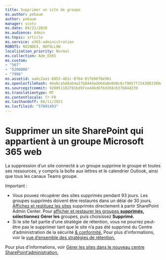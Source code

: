 ```yaml
---
title: Supprimer un site de groupe
ms.author: pebaum
author: pebaum
manager: scotv
ms.date: 04/21/2020
ms.audience: Admin
ms.topic: article
ms.service: o365-administration
ROBOTS: NOINDEX, NOFOLLOW
localization_priority: Normal
ms.collection: Adm_O365
ms.custom:
- "567"
- "5200006"
- "7996"
ms.assetid: aa6c2aa1-6853-461c-8764-01fb96f8e981
ms.openlocfilehash: 44a6ca5d8ab4a27b844dadb6da8e0d8c6cf9657f1543883389eee6e7d743a930
ms.sourcegitcommit: 920051182781bd97ce4d4d6fbd268cb37b84d239
ms.translationtype: MT
ms.contentlocale: fr-FR
ms.lasthandoff: 08/11/2021
ms.locfileid: "57891493"
---
```

# <a name="delete-a-sharepoint-site-that-belongs-to-a-microsoft-365-group"></a>Supprimer un site SharePoint qui appartient à un groupe Microsoft 365 web

La suppression d’un site connecté à un groupe supprime le groupe et toutes ses ressources, y compris la boîte aux lettres et le calendrier Outlook, ainsi que tous les canaux Teams groupe.
  
Important :

- Vous pouvez récupérer des sites supprimés pendant 93 jours. Les groupes supprimés doivent être restaurés dans un délai de 30 jours. [Affichez et restituez les sites](https://admin.microsoft.com/sharepoint?page=recyclebin&modern=true) supprimés directement à partir SharePoint Admin Center. Pour [afficher et restaurer les groupes **supprimés,**](https://admin.microsoft.com/Adminportal/Home?source=applauncher#/deletedgroups) **sélectionnez Gérer les** groupes, puis choisissez **Supprimé.**
- Si le site fait partie d’une stratégie de rétention, vous ne pourrez peut-être pas le supprimer tant que le site n’a pas été supprimé du Centre d’administration de la sécurité [& conformité.](https://protection.office.com/?rfr=AdminCenter#/retention) Pour plus d’informations, voir la [vue d’ensemble des stratégies de rétention.](https://docs.microsoft.com/microsoft-365/compliance/retention-policies)
  
Pour plus d’informations, voir [Gérer les sites dans le nouveau centre SharePoint’administration.](https://docs.microsoft.com/sharepoint/manage-sites-in-new-admin-center)
